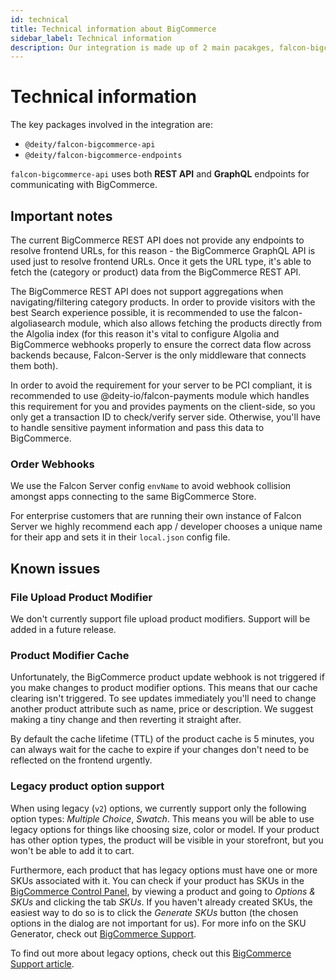 ```yaml
---
id: technical
title: Technical information about BigCommerce
sidebar_label: Technical information
description: Our integration is made up of 2 main pacakges, falcon-bigcommerce-api and falcon-bigcommerce-endpoints.
---
```


# Technical information

The key packages involved in the integration are:

- `@deity/falcon-bigcommerce-api`
- `@deity/falcon-bigcommerce-endpoints`

`falcon-bigcommerce-api` uses both **REST API** and **GraphQL** endpoints for communicating with BigCommerce.

## Important notes

The current BigCommerce REST API does not provide any endpoints to resolve frontend URLs, for this reason - the BigCommerce GraphQL API is used just to resolve frontend URLs. Once it gets the URL type, it's able to fetch the (category or product) data from the BigCommerce REST API.

The BigCommerce REST API does not support aggregations when navigating/filtering category products. In order to provide visitors with the best Search experience possible, it is recommended to use the falcon-algoliasearch module, which also allows fetching the products directly from the Algolia index (for this reason it's vital to configure Algolia and BigCommerce webhooks properly to ensure the correct data flow across backends because, Falcon-Server is the only middleware that connects them both).

In order to avoid the requirement for your server to be PCI compliant, it is recommended to use @deity-io/falcon-payments module which handles this requirement for you and provides payments on the client-side, so you only get a transaction ID to check/verify server side. Otherwise, you'll have to handle sensitive payment information and pass this data to BigCommerce.

### Order Webhooks

We use the Falcon Server config `envName` to avoid webhook collision amongst apps connecting to the same BigCommerce Store.

For enterprise customers that are running their own instance of Falcon Server we highly recommend each app / developer chooses a unique name for their app and sets it in their `local.json` config file.

## Known issues

### File Upload Product Modifier

We don't currently support file upload product modifiers. Support will be added in a future release.

### Product Modifier Cache

Unfortunately, the BigCommerce product update webhook is not triggered if you make changes to product modifier options. This means that our cache clearing isn't triggered. To see updates immediately you'll need to change another product attribute such as name, price or description. We suggest making a tiny change and then reverting it straight after.

By default the cache lifetime (TTL) of the product cache is 5 minutes, you can always wait for the cache to expire if your changes don't need to be reflected on the frontend urgently.

### Legacy product option support

When using legacy (`v2`) options, we currently support only the following option types: *Multiple Choice*, *Swatch*. This means you will be able to use legacy options for things like choosing size, color or model. If your product has other option types, the product will be visible in your storefront, but you won't be able to add it to cart.

Furthermore, each product that has legacy options must have one or more SKUs associated with it. You can check if your product has SKUs in the [BigCommerce Control Panel](https://login.bigcommerce.com/), by viewing a product and going to *Options & SKUs* and clicking the tab *SKUs*. If you haven't already created SKUs, the easiest way to do so is to click the *Generate SKUs* button (the chosen options in the dialog are not important for us). For more info on the SKU Generator, check out [BigCommerce Support](https://support.bigcommerce.com/s/article/The-Auto-SKU-Generator).

To find out more about legacy options, check out this [BigCommerce Support article](https://support.bigcommerce.com/s/article/Product-Options-v3#compare).
